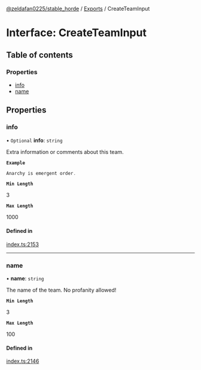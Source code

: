 [@zeldafan0225/stable_horde](../readme.md) / [Exports](../modules.md) / CreateTeamInput

# Interface: CreateTeamInput

## Table of contents

### Properties

- [info](CreateTeamInput.md#info)
- [name](CreateTeamInput.md#name)

## Properties

### info

• `Optional` **info**: `string`

Extra information or comments about this team.

**`Example`**

```ts
Anarchy is emergent order.
```

**`Min Length`**

3

**`Max Length`**

1000

#### Defined in

[index.ts:2153](https://github.com/ZeldaFan0225/stable_horde/blob/b03d78a/index.ts#L2153)

___

### name

• **name**: `string`

The name of the team. No profanity allowed!

**`Min Length`**

3

**`Max Length`**

100

#### Defined in

[index.ts:2146](https://github.com/ZeldaFan0225/stable_horde/blob/b03d78a/index.ts#L2146)
